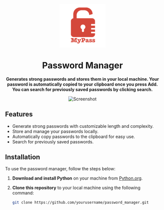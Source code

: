 <p align="center">
  <img src="./password_manager/logo.png" alt="Password Manager" width="150">
</p>

<h1 align="center">Password Manager</h1>

<p align="center">
  <strong>Generates strong passwords and stores them in your local machine. Your password is automatically copied to your clipboard once you press Add. You can search for previously saved passwords by clicking search.</strong>
</p>

<p align="center">
  <img src="screenshot.png" alt="Screenshot">
</p>

## Features

- Generate strong passwords with customizable length and complexity.
- Store and manage your passwords locally.
- Automatically copy passwords to the clipboard for easy use.
- Search for previously saved passwords.

## Installation

To use the password manager, follow the steps below:

1. **Download and install Python** on your machine from [Python.org](https://www.python.org/).

2. **Clone this repository** to your local machine using the following command:

   ```bash
   git clone https://github.com/yourusername/password_manager.git
